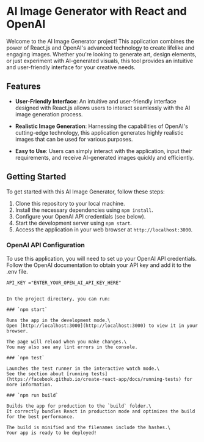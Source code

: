 # AI Image Generator with React and OpenAI

Welcome to the AI Image Generator project! This application combines the power of React.js and OpenAI's advanced technology to create lifelike and engaging images. Whether you're looking to generate art, design elements, or just experiment with AI-generated visuals, this tool provides an intuitive and user-friendly interface for your creative needs.

## Features

- **User-Friendly Interface**: An intuitive and user-friendly interface designed with React.js allows users to interact seamlessly with the AI image generation process.

- **Realistic Image Generation**: Harnessing the capabilities of OpenAI's cutting-edge technology, this application generates highly realistic images that can be used for various purposes.

- **Easy to Use**: Users can simply interact with the application, input their requirements, and receive AI-generated images quickly and efficiently.

## Getting Started

To get started with this AI Image Generator, follow these steps:

1. Clone this repository to your local machine.
2. Install the necessary dependencies using `npm install`.
3. Configure your OpenAI API credentials (see below).
4. Start the development server using `npm start`.
5. Access the application in your web browser at `http://localhost:3000`.

### OpenAI API Configuration

To use this application, you will need to set up your OpenAI API credentials. Follow the OpenAI documentation to obtain your API key and add it to the .env file.

```.env
API_KEY ="ENTER_YOUR_OPEN_AI_API_KEY_HERE"


In the project directory, you can run:

### `npm start`

Runs the app in the development mode.\
Open [http://localhost:3000](http://localhost:3000) to view it in your browser.

The page will reload when you make changes.\
You may also see any lint errors in the console.

### `npm test`

Launches the test runner in the interactive watch mode.\
See the section about [running tests](https://facebook.github.io/create-react-app/docs/running-tests) for more information.

### `npm run build`

Builds the app for production to the `build` folder.\
It correctly bundles React in production mode and optimizes the build for the best performance.

The build is minified and the filenames include the hashes.\
Your app is ready to be deployed!


